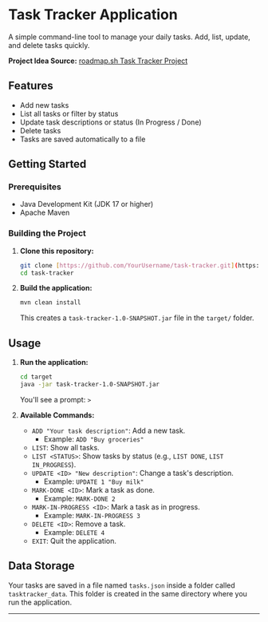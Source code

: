 # Task Tracker Application

A simple command-line tool to manage your daily tasks. Add, list, update, and delete tasks quickly.

**Project Idea Source:** [roadmap.sh Task Tracker Project](https://roadmap.sh/projects/task-tracker)

## Features

* Add new tasks
* List all tasks or filter by status
* Update task descriptions or status (In Progress / Done)
* Delete tasks
* Tasks are saved automatically to a file

## Getting Started

### Prerequisites

* Java Development Kit (JDK 17 or higher)
* Apache Maven

### Building the Project

1.  **Clone this repository:**
    ```bash
    git clone [https://github.com/YourUsername/task-tracker.git](https://github.com/YourUsername/task-tracker.git) # Replace with your actual repo URL
    cd task-tracker
    ```
2.  **Build the application:**
    ```bash
    mvn clean install
    ```
    This creates a `task-tracker-1.0-SNAPSHOT.jar` file in the `target/` folder.

## Usage

1.  **Run the application:**
    ```bash
    cd target
    java -jar task-tracker-1.0-SNAPSHOT.jar
    ```
    You'll see a prompt: `> `

2.  **Available Commands:**

    * `ADD "Your task description"`: Add a new task.
        * Example: `ADD "Buy groceries"`
    * `LIST`: Show all tasks.
    * `LIST <STATUS>`: Show tasks by status (e.g., `LIST DONE`, `LIST IN_PROGRESS`).
    * `UPDATE <ID> "New description"`: Change a task's description.
        * Example: `UPDATE 1 "Buy milk"`
    * `MARK-DONE <ID>`: Mark a task as done.
        * Example: `MARK-DONE 2`
    * `MARK-IN-PROGRESS <ID>`: Mark a task as in progress.
        * Example: `MARK-IN-PROGRESS 3`
    * `DELETE <ID>`: Remove a task.
        * Example: `DELETE 4`
    * `EXIT`: Quit the application.

## Data Storage

Your tasks are saved in a file named `tasks.json` inside a folder called `tasktracker_data`. This folder is created in the same directory where you run the application.

---
